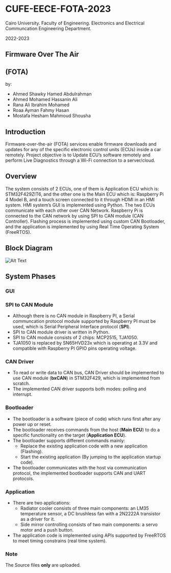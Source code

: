 # CUFE-EECE-FOTA-2023

Cairo University.
Faculty of Engineering.
Electronics and Electrical Communcation Engineering Department.

2022-2023

## Firmware Over The Air
## (FOTA)

by:
- Ahmed Shawky Hamed Abdulrahman
- Ahmed Mohamed Hassanin Ali
- Rana Ali Ibrahim Mohamed
- Roaa Ayman Fahmy Hasan
- Mostafa Hesham Mahmoud Shousha

## Introduction

Firmware-over-the-air (FOTA) services enable firmware downloads and updates for any of the specific electronic control units (ECUs) inside a car remotely. Project objective is to Update ECU’s software remotely and perform Live Diagnostics through a Wi-Fi connection to a server/cloud.

## Overview

The system consists of 2 ECUs, one of them is Application ECU which is: STM32F429ZIT6, and the other one is the Main ECU which is: Raspberry Pi 4 Model B, and a touch screen connected to it through HDMI in an HMI system. HMI system’s GUI is implemented using Python. The two ECUs communicate with each other over CAN Network. Raspberry Pi is connected to the CAN network by using SPI to CAN module (CAN Controller). Flashing process is implemented using custom CAN Bootloader, and the application is implemented by using Real Time Operating System (FreeRTOS).

## Block Diagram

![Alt Text](https://github.com/Ahmed-Mohammed-Hussanein/firstRepo/tree/master/3.%20Pics)

## System Phases

### GUI



### SPI to CAN Module

- Although there is no CAN module in Raspberry PI, a Serial communcation protocol module supported by Raspberry PI must be used, which is Serial Peripheral Interface protocol (__SPI__). 
- SPI to CAN module driver is written in Python.
- SPI to CAN module consists of 2 chips: MCP2515, TJA1050.
- TJA1050 is replaced by SN65HVD23x which is operating at 3.3V and compatible with Raspberry PI GPIO pins operating voltage.

### CAN Driver

- To read or write data to CAN bus, CAN Driver should be implemented to use CAN module (__bxCAN__) in STM32F429, which is implemented from scratch.
- The implemented CAN driver supports both modes: polling and interrupt.

### Bootloader

- The bootloader is a software (piece of code) which runs first after any power up or reset.
- The bootloader receives commands from the host (__Main ECU__) to do a specific functionality on the target (__Application ECU__).
- The bootloader supports different commands mainly:
	- Replace the existing application code with a new application (Flashing).
	- Start the existing application (By jumping to the application startup code).
- The bootloader communicates with the host via communication protocol, the implemented bootloader supports CAN and UART protocols.

### Application

- There are two applications: 
	- Radiator cooler consists of three main components: an LM35 temperature sensor, a DC brushless fan with a 2N2222A transistor as a driver for it.
	- Side mirror controlling consists of two main components: a servo motor and a push button.
- The application code is implemented using APIs supported by FreeRTOS to meet timing constrains (real time system).


### Note

The Source files __only__ are uploaded.


